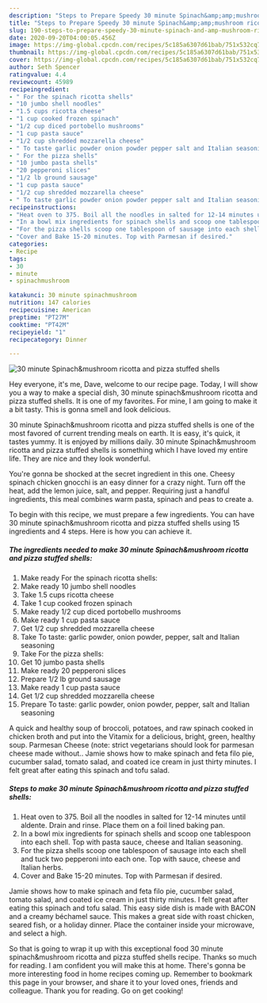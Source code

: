 ```yaml
---
description: "Steps to Prepare Speedy 30 minute Spinach&amp;amp;mushroom ricotta and pizza stuffed shells"
title: "Steps to Prepare Speedy 30 minute Spinach&amp;amp;mushroom ricotta and pizza stuffed shells"
slug: 190-steps-to-prepare-speedy-30-minute-spinach-and-amp-mushroom-ricotta-and-pizza-stuffed-shells
date: 2020-09-20T04:00:05.456Z
image: https://img-global.cpcdn.com/recipes/5c185a6307d61bab/751x532cq70/30-minute-spinachmushroom-ricotta-and-pizza-stuffed-shells-recipe-main-photo.jpg
thumbnail: https://img-global.cpcdn.com/recipes/5c185a6307d61bab/751x532cq70/30-minute-spinachmushroom-ricotta-and-pizza-stuffed-shells-recipe-main-photo.jpg
cover: https://img-global.cpcdn.com/recipes/5c185a6307d61bab/751x532cq70/30-minute-spinachmushroom-ricotta-and-pizza-stuffed-shells-recipe-main-photo.jpg
author: Seth Spencer
ratingvalue: 4.4
reviewcount: 45989
recipeingredient:
- " For the spinach ricotta shells"
- "10 jumbo shell noodles"
- "1.5 cups ricotta cheese"
- "1 cup cooked frozen spinach"
- "1/2 cup diced portobello mushrooms"
- "1 cup pasta sauce"
- "1/2 cup shredded mozzarella cheese"
- " To taste garlic powder onion powder pepper salt and Italian seasoning"
- " For the pizza shells"
- "10 jumbo pasta shells"
- "20 pepperoni slices"
- "1/2 lb ground sausage"
- "1 cup pasta sauce"
- "1/2 cup shredded mozzarella cheese"
- " To taste garlic powder onion powder pepper salt and Italian seasoning"
recipeinstructions:
- "Heat oven to 375. Boil all the noodles in salted for 12-14 minutes until aldente. Drain and rinse. Place them on a foil lined baking pan."
- "In a bowl mix ingredients for spinach shells and scoop one tablespoon into each shell. Top with pasta sauce, cheese and Italian seasoning."
- "For the pizza shells scoop one tablespoon of sausage into each shell and tuck two pepperoni into each one. Top with sauce, cheese and Italian herbs."
- "Cover and Bake 15-20 minutes. Top with Parmesan if desired."
categories:
- Recipe
tags:
- 30
- minute
- spinachmushroom

katakunci: 30 minute spinachmushroom 
nutrition: 147 calories
recipecuisine: American
preptime: "PT27M"
cooktime: "PT42M"
recipeyield: "1"
recipecategory: Dinner

---
```



![30 minute Spinach&amp;mushroom ricotta and pizza stuffed shells](https://img-global.cpcdn.com/recipes/5c185a6307d61bab/751x532cq70/30-minute-spinachmushroom-ricotta-and-pizza-stuffed-shells-recipe-main-photo.jpg)

Hey everyone, it's me, Dave, welcome to our recipe page. Today, I will show you a way to make a special dish, 30 minute spinach&amp;mushroom ricotta and pizza stuffed shells. It is one of my favorites. For mine, I am going to make it a bit tasty. This is gonna smell and look delicious.

30 minute Spinach&amp;mushroom ricotta and pizza stuffed shells is one of the most favored of current trending meals on earth. It is easy, it's quick, it tastes yummy. It is enjoyed by millions daily. 30 minute Spinach&amp;mushroom ricotta and pizza stuffed shells is something which I have loved my entire life. They are nice and they look wonderful.

You&#39;re gonna be shocked at the secret ingredient in this one. Cheesy spinach chicken gnocchi is an easy dinner for a crazy night. Turn off the heat, add the lemon juice, salt, and pepper. Requiring just a handful ingredients, this meal combines warm pasta, spinach and peas to create a.


To begin with this recipe, we must prepare a few ingredients. You can have 30 minute spinach&amp;mushroom ricotta and pizza stuffed shells using 15 ingredients and 4 steps. Here is how you can achieve it.

<!--inarticleads1-->

##### The ingredients needed to make 30 minute Spinach&amp;mushroom ricotta and pizza stuffed shells:

1. Make ready  For the spinach ricotta shells:
1. Make ready 10 jumbo shell noodles
1. Take 1.5 cups ricotta cheese
1. Take 1 cup cooked frozen spinach
1. Make ready 1/2 cup diced portobello mushrooms
1. Make ready 1 cup pasta sauce
1. Get 1/2 cup shredded mozzarella cheese
1. Take  To taste: garlic powder, onion powder, pepper, salt and Italian seasoning
1. Take  For the pizza shells:
1. Get 10 jumbo pasta shells
1. Make ready 20 pepperoni slices
1. Prepare 1/2 lb ground sausage
1. Make ready 1 cup pasta sauce
1. Get 1/2 cup shredded mozzarella cheese
1. Prepare  To taste: garlic powder, onion powder, pepper, salt and Italian seasoning


A quick and healthy soup of broccoli, potatoes, and raw spinach cooked in chicken broth and put into the Vitamix for a delicious, bright, green, healthy soup. Parmesan Cheese (note: strict vegetarians should look for parmesan cheese made without.. Jamie shows how to make spinach and feta filo pie, cucumber salad, tomato salad, and coated ice cream in just thirty minutes. I felt great after eating this spinach and tofu salad. 

<!--inarticleads2-->

##### Steps to make 30 minute Spinach&amp;mushroom ricotta and pizza stuffed shells:

1. Heat oven to 375. Boil all the noodles in salted for 12-14 minutes until aldente. Drain and rinse. Place them on a foil lined baking pan.
1. In a bowl mix ingredients for spinach shells and scoop one tablespoon into each shell. Top with pasta sauce, cheese and Italian seasoning.
1. For the pizza shells scoop one tablespoon of sausage into each shell and tuck two pepperoni into each one. Top with sauce, cheese and Italian herbs.
1. Cover and Bake 15-20 minutes. Top with Parmesan if desired.


Jamie shows how to make spinach and feta filo pie, cucumber salad, tomato salad, and coated ice cream in just thirty minutes. I felt great after eating this spinach and tofu salad. This easy side dish is made with BACON and a creamy béchamel sauce. This makes a great side with roast chicken, seared fish, or a holiday dinner. Place the container inside your microwave, and select a high. 

So that is going to wrap it up with this exceptional food 30 minute spinach&amp;mushroom ricotta and pizza stuffed shells recipe. Thanks so much for reading. I am confident you will make this at home. There's gonna be more interesting food in home recipes coming up. Remember to bookmark this page in your browser, and share it to your loved ones, friends and colleague. Thank you for reading. Go on get cooking!

